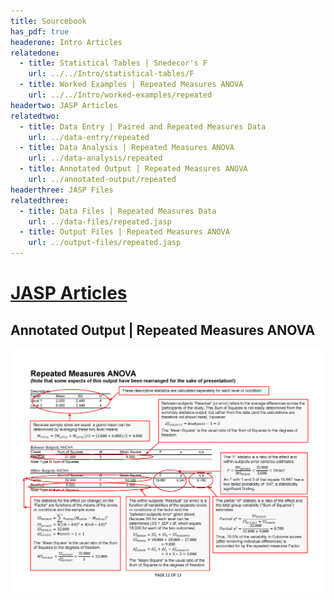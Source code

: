 ```yaml
---
title: Sourcebook
has_pdf: true
headerone: Intro Articles
relatedone:
  - title: Statistical Tables | Snedecor's F
    url: ../../Intro/statistical-tables/F
  - title: Worked Examples | Repeated Measures ANOVA
    url: ../../Intro/worked-examples/repeated
headertwo: JASP Articles
relatedtwo:
  - title: Data Entry | Paired and Repeated Measures Data
    url: ../data-entry/repeated
  - title: Data Analysis | Repeated Measures ANOVA
    url: ../data-analysis/repeated
  - title: Annotated Output | Repeated Measures ANOVA
    url: ../annotated-output/repeated
headerthree: JASP Files
relatedthree:
  - title: Data Files | Repeated Measures Data
    url: ../data-files/repeated.jasp
  - title: Output Files | Repeated Measures ANOVA
    url: ../output-files/repeated.jasp
---
```


# [JASP Articles](../index.md)

## Annotated Output | Repeated Measures ANOVA

<p align="center"><kbd><img src="repeated.png"></kbd></p>
